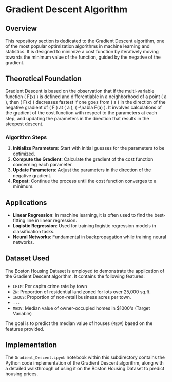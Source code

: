 # Gradient Descent Algorithm

## Overview

This repository section is dedicated to the Gradient Descent algorithm, one of the most popular optimization algorithms in machine learning and statistics. It is designed to minimize a cost function by iteratively moving towards the minimum value of the function, guided by the negative of the gradient.

## Theoretical Foundation

Gradient Descent is based on the observation that if the multi-variable function \( F(x) \) is defined and differentiable in a neighborhood of a point \( a \), then \( F(x) \) decreases fastest if one goes from \( a \) in the direction of the negative gradient of \( F \) at \( a \), \( -\nabla F(a) \). It involves calculations of the gradient of the cost function with respect to the parameters at each step, and updating the parameters in the direction that results in the steepest descent.

### Algorithm Steps

1. **Initialize Parameters**: Start with initial guesses for the parameters to be optimized.
2. **Compute the Gradient**: Calculate the gradient of the cost function concerning each parameter.
3. **Update Parameters**: Adjust the parameters in the direction of the negative gradient.
4. **Repeat**: Continue the process until the cost function converges to a minimum.

## Applications

- **Linear Regression**: In machine learning, it is often used to find the best-fitting line in linear regression.
- **Logistic Regression**: Used for training logistic regression models in classification tasks.
- **Neural Networks**: Fundamental in backpropagation while training neural networks.

## Dataset Used

The Boston Housing Dataset is employed to demonstrate the application of the Gradient Descent algorithm. It contains the following features:

- `CRIM`: Per capita crime rate by town
- `ZN`: Proportion of residential land zoned for lots over 25,000 sq.ft.
- `INDUS`: Proportion of non-retail business acres per town.
- `...`
- `MEDV`: Median value of owner-occupied homes in $1000's (Target Variable)

The goal is to predict the median value of houses (`MEDV`) based on the features provided.

## Implementation

The `Gradient_Descent.ipynb` notebook within this subdirectory contains the Python code implementation of the Gradient Descent algorithm, along with a detailed walkthrough of using it on the Boston Housing Dataset to predict housing prices.
